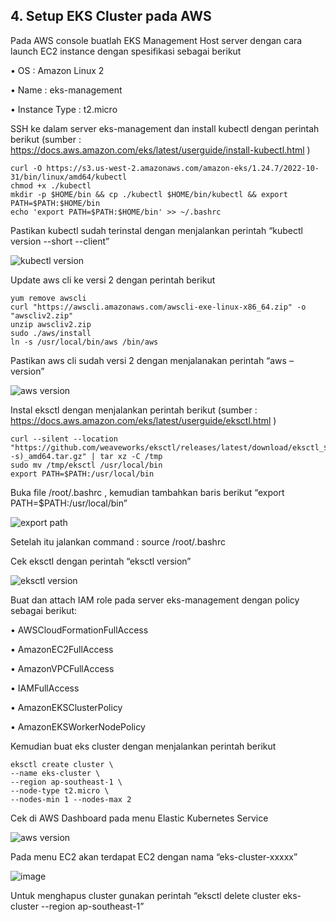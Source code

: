 ## 4. Setup EKS Cluster pada AWS

Pada AWS console buatlah EKS Management Host server dengan cara launch EC2 instance dengan spesifikasi sebagai berikut

•	OS 	:	Amazon Linux 2 

•	Name	: 	eks-management

•	Instance Type	: t2.micro

SSH ke dalam server eks-management dan install kubectl dengan perintah berikut  (sumber : https://docs.aws.amazon.com/eks/latest/userguide/install-kubectl.html )

<pre><code>curl -O https://s3.us-west-2.amazonaws.com/amazon-eks/1.24.7/2022-10-31/bin/linux/amd64/kubectl
chmod +x ./kubectl
mkdir -p $HOME/bin && cp ./kubectl $HOME/bin/kubectl && export PATH=$PATH:$HOME/bin
echo 'export PATH=$PATH:$HOME/bin' >> ~/.bashrc
</code></pre>

Pastikan kubectl sudah terinstal dengan menjalankan perintah “kubectl version --short --client”

<img src="http://nasir.id/uploads/kubectl-version.jpg" alt="kubectl version">

Update aws cli ke versi 2 dengan perintah berikut
<pre><code>yum remove awscli
curl "https://awscli.amazonaws.com/awscli-exe-linux-x86_64.zip" -o "awscliv2.zip"
unzip awscliv2.zip
sudo ./aws/install
ln -s /usr/local/bin/aws /bin/aws</code></pre>

Pastikan aws cli sudah versi 2 dengan menjalanakan perintah “aws –version”

<img src="http://nasir.id/uploads/aws-version.jpg" alt="aws version">

Instal eksctl dengan menjalankan perintah berikut (sumber : https://docs.aws.amazon.com/eks/latest/userguide/eksctl.html )

<pre><code>curl --silent --location "https://github.com/weaveworks/eksctl/releases/latest/download/eksctl_$(uname -s)_amd64.tar.gz" | tar xz -C /tmp
sudo mv /tmp/eksctl /usr/local/bin
export PATH=$PATH:/usr/local/bin</code></pre>

Buka file /root/.bashrc , kemudian tambahkan baris berikut “export PATH=$PATH:/usr/local/bin”

<img src="http://nasir.id/uploads/export-path.jpg" alt="export path">

Setelah itu jalankan command : source /root/.bashrc

Cek eksctl dengan perintah “eksctl version”

<img src="http://nasir.id/uploads/eksctl-version.jpg" alt="eksctl version">

Buat dan attach IAM role pada server eks-management dengan policy sebagai berikut:

•	AWSCloudFormationFullAccess

•	AmazonEC2FullAccess

•	AmazonVPCFullAccess

•	IAMFullAccess

•	AmazonEKSClusterPolicy

•	AmazonEKSWorkerNodePolicy


Kemudian buat eks cluster dengan menjalankan perintah berikut

<pre><code>eksctl create cluster \
--name eks-cluster \
--region ap-southeast-1 \
--node-type t2.micro \
--nodes-min 1 --nodes-max 2
</code></pre>

Cek di AWS Dashboard pada menu Elastic Kubernetes Service

<img src="http://nasir.id/uploads/eks-cluster.jpg" alt="aws version">


Pada menu EC2 akan terdapat EC2 dengan nama “eks-cluster-xxxxx”

![image](https://user-images.githubusercontent.com/330575/213872390-82ec4785-351d-4b5d-8546-f0f335e09da7.png)

Untuk menghapus cluster gunakan perintah “eksctl delete cluster eks-cluster --region ap-southeast-1”



 
